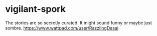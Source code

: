 # vigilant-spork
The stories are so secretly curated. It might sound funny or maybe just sombre.
https://www.wattpad.com/user/RazzlingDesai
